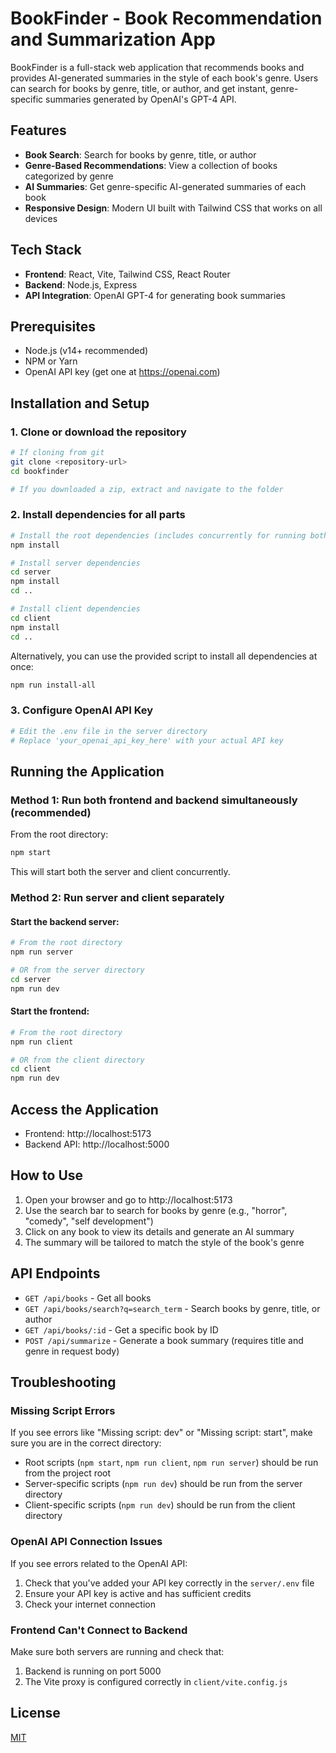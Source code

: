 # BookFinder - Book Recommendation and Summarization App

BookFinder is a full-stack web application that recommends books and provides AI-generated summaries in the style of each book's genre. Users can search for books by genre, title, or author, and get instant, genre-specific summaries generated by OpenAI's GPT-4 API.

## Features

- **Book Search**: Search for books by genre, title, or author
- **Genre-Based Recommendations**: View a collection of books categorized by genre
- **AI Summaries**: Get genre-specific AI-generated summaries of each book
- **Responsive Design**: Modern UI built with Tailwind CSS that works on all devices

## Tech Stack

- **Frontend**: React, Vite, Tailwind CSS, React Router
- **Backend**: Node.js, Express
- **API Integration**: OpenAI GPT-4 for generating book summaries

## Prerequisites

- Node.js (v14+ recommended)
- NPM or Yarn
- OpenAI API key (get one at https://openai.com)

## Installation and Setup

### 1. Clone or download the repository

```bash
# If cloning from git
git clone <repository-url>
cd bookfinder

# If you downloaded a zip, extract and navigate to the folder
```

### 2. Install dependencies for all parts

```bash
# Install the root dependencies (includes concurrently for running both servers)
npm install

# Install server dependencies
cd server
npm install
cd ..

# Install client dependencies
cd client
npm install
cd ..
```

Alternatively, you can use the provided script to install all dependencies at once:
```bash
npm run install-all
```

### 3. Configure OpenAI API Key

```bash
# Edit the .env file in the server directory
# Replace 'your_openai_api_key_here' with your actual API key
```

## Running the Application

### Method 1: Run both frontend and backend simultaneously (recommended)

From the root directory:
```bash
npm start
```

This will start both the server and client concurrently.

### Method 2: Run server and client separately

#### Start the backend server:
```bash
# From the root directory
npm run server

# OR from the server directory
cd server
npm run dev
```

#### Start the frontend:
```bash
# From the root directory
npm run client

# OR from the client directory
cd client
npm run dev
```

## Access the Application

- Frontend: http://localhost:5173
- Backend API: http://localhost:5000

## How to Use

1. Open your browser and go to http://localhost:5173
2. Use the search bar to search for books by genre (e.g., "horror", "comedy", "self development")
3. Click on any book to view its details and generate an AI summary
4. The summary will be tailored to match the style of the book's genre

## API Endpoints

- `GET /api/books` - Get all books
- `GET /api/books/search?q=search_term` - Search books by genre, title, or author
- `GET /api/books/:id` - Get a specific book by ID
- `POST /api/summarize` - Generate a book summary (requires title and genre in request body)

## Troubleshooting

### Missing Script Errors
If you see errors like "Missing script: dev" or "Missing script: start", make sure you are in the correct directory:
- Root scripts (`npm start`, `npm run client`, `npm run server`) should be run from the project root
- Server-specific scripts (`npm run dev`) should be run from the server directory
- Client-specific scripts (`npm run dev`) should be run from the client directory

### OpenAI API Connection Issues
If you see errors related to the OpenAI API:
1. Check that you've added your API key correctly in the `server/.env` file
2. Ensure your API key is active and has sufficient credits
3. Check your internet connection

### Frontend Can't Connect to Backend
Make sure both servers are running and check that:
1. Backend is running on port 5000
2. The Vite proxy is configured correctly in `client/vite.config.js`

## License

[MIT](LICENSE)